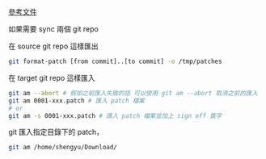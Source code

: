 [參考文件](https://shengyu7697.github.io/git-format-patch/)

如果需要 sync 兩個 git repo

在 source git repo 這樣匯出
```bash
git format-patch [from commit]..[to commit] -o /tmp/patches
```

在 target git repo 這樣匯入

``` bash
git am --abort # 假如之前匯入失敗的話 可以使用 git am --abort 取消之前的匯入
git am 0001-xxx.patch # 匯入 patch 檔案
# or
git am -s 0001-xxx.patch # 匯入 patch 檔案並加上 sign off 簽字
```

 git 匯入指定目錄下的 patch，

```bash
git am /home/shengyu/Download/
```
